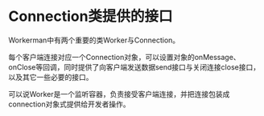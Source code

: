 # Connection类提供的接口

Workerman中有两个重要的类Worker与Connection。

每个客户端连接对应一个Connection对象，可以设置对象的onMessage、onClose等回调，同时提供了向客户端发送数据send接口与关闭连接close接口，以及其它一些必要的接口。

可以说Worker是一个监听容器，负责接受客户端连接，并把连接包装成connection对象式提供给开发者操作。
